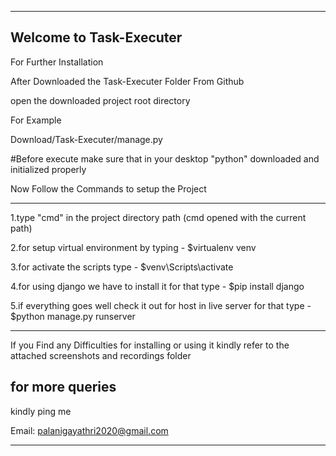 ------------------------------------------------------------------------------------------------------------------
Welcome to Task-Executer
------------------------------------------------------------------------------------------------------------------

For Further Installation

After Downloaded the Task-Executer Folder From Github

open the downloaded project root directory

For Example

Download/Task-Executer/manage.py

#Before execute make sure that in your desktop "python" downloaded and initialized properly 

Now Follow the Commands to setup the Project

------------------------------------------------------------------------------------------------------------------


1.type "cmd" in the project directory path (cmd opened with the current path)


2.for setup virtual environment by typing - $virtualenv venv


3.for activate the scripts type - $venv\Scripts\activate


4.for using django we have to install it for that type - $pip install django


5.if everything goes well check it out for host in live server for that type - $python manage.py runserver

------------------------------------------------------------------------------------------------------------------

If you Find any Difficulties for installing or using it kindly refer to the attached screenshots and recordings folder

for more queries
------------------------------------------------------------------------------------------------------------------

kindly ping me

Email: palanigayathri2020@gmail.com 

------------------------------------------------------------------------------------------------------------------

